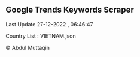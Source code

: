 

## Google Trends Keywords Scraper 
 
Last Update 27-12-2022 , 06:46:47

Country List :
VIETNAM.json



© Abdul Muttaqin 
